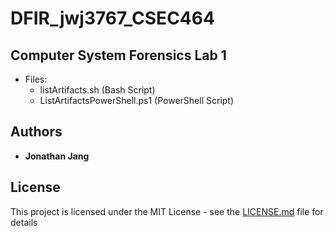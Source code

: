 # DFIR_jwj3767_CSEC464

## Computer System Forensics Lab 1
 - Files: 
    - listArtifacts.sh (Bash Script)
    - ListArtifactsPowerShell.ps1 (PowerShell Script)

## Authors

* **Jonathan Jang**

## License

This project is licensed under the MIT License - see the [LICENSE.md](LICENSE.md) file for details

